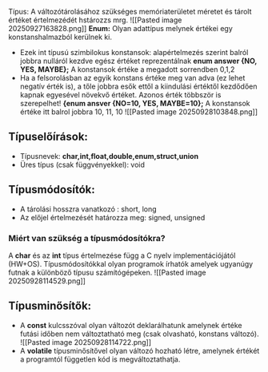 Típus: 
A változótárolásához szükséges memóriaterületet méretet és tárolt értéket értelmezédét hstározzs mrg.
![[Pasted image 20250927163828.png]]
**Enum:** Olyan adattípus melynek értékei egy konstanshalmazból kerülnek ki.
- Ezek int típusú szimbilokus konstansok: alapértelmezés szerint balról jobbra nulláról kezdve egész értéket reprezentálnak
**enum answer {NO, YES, MAYBE};**
	A konstansok értéke a megadott sorrendben 0,1,2
- Ha a felsorolásban az egyik konstans értéke meg van adva (ez lehet negatív érték is), a tőle jobbra esők ettől a kiindulási értéktől kezdődően kapnak egyesével növekvő értéket. Azonos érték többször is szerepelhet!
**{enum ansver {NO=10, YES, MAYBE=10};**
	A konstansok értéke itt balrol jobbra 10, 11, 10
![[Pasted image 20250928103848.png]]
## Típuselőírások:
- Típusnevek:
**char,int,float,double,enum,struct,union**
- Üres típus (csak függvényekkel): void
## Típusmódosítók:
 - A tárolási hosszra vanatkozó : short, long
 - Az előjel értelmezését határozza meg: signed, unsigned
### Miért van szükség a típusmódosítókra?
A **char** és az **int** típus értelmezése függ a C nyelv implementációjától (HW+OS). Típusmódosítókkal olyan programok írhatók amelyek ugyanúgy futnak a különböző típusu számítógépeken.
![[Pasted image 20250928114529.png]]
## Típusminősítők:
- A **const** kulcsszóval olyan változót deklarálhatunk amelynek értéke futási időben nem változtatható meg (csak olvasható, konstans változó).
![[Pasted image 20250928114722.png]]
- A **volatile** típusminősítővel olyan változó hozható létre, amelynek értékét a programtól független kód is megváltoztathatja.
